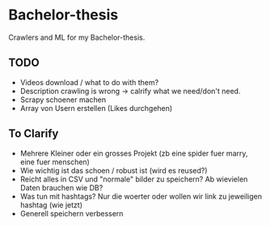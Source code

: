 # Bachelor-thesis
Crawlers and ML for my Bachelor-thesis.

## TODO
- Videos download / what to do with them?
- Description crawling is wrong -> calrify what we need/don't need.
- Scrapy schoener machen
- Array von Usern erstellen (Likes durchgehen)

## To Clarify
- Mehrere Kleiner oder ein grosses Projekt (zb eine spider fuer marry, eine fuer menschen)
- Wie wichtig ist das schoen / robust ist (wird es reused?)
- Reicht alles in CSV und "normale" bilder zu speichern? Ab wievielen Daten brauchen wie DB?
- Was tun mit hashtags? Nur die woerter oder wollen wir link zu jeweiligen hashtag (wie jetzt)
- Generell speichern verbessern
